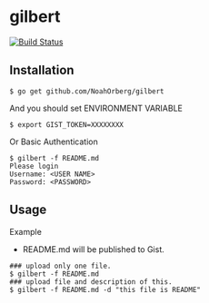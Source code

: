 # gilbert
[![Build Status](https://travis-ci.org/NoahOrberg/gilbert.svg?branch=master)](https://travis-ci.org/NoahOrberg/gilbert)

## Installation
```
$ go get github.com/NoahOrberg/gilbert
```
And you should set ENVIRONMENT VARIABLE
```
$ export GIST_TOKEN=XXXXXXXX
```
Or Basic Authentication
```
$ gilbert -f README.md
Please login
Username: <USER NAME>
Password: <PASSWORD>
```

## Usage
Example
- README.md will be published to Gist.
```
### upload only one file.
$ gilbert -f README.md
### upload file and description of this.
$ gilbert -f README.md -d "this file is README"
```

